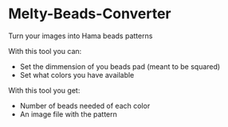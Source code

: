 # Melty-Beads-Converter
Turn your images into Hama beads patterns

With this tool you can:
- Set the dimmension of you beads pad (meant to be squared)
- Set what colors you have available

With this tool you get:
- Number of beads needed of each color
- An image file with the pattern
